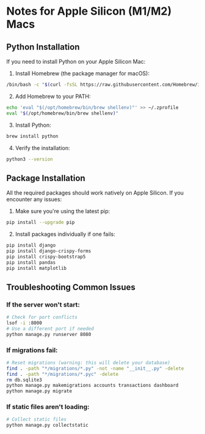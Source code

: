 # Notes for Apple Silicon (M1/M2) Macs

## Python Installation

If you need to install Python on your Apple Silicon Mac:

1. Install Homebrew (the package manager for macOS):
```bash
/bin/bash -c "$(curl -fsSL https://raw.githubusercontent.com/Homebrew/install/HEAD/install.sh)"
```

2. Add Homebrew to your PATH:
```bash
echo 'eval "$(/opt/homebrew/bin/brew shellenv)"' >> ~/.zprofile
eval "$(/opt/homebrew/bin/brew shellenv)"
```

3. Install Python:
```bash
brew install python
```

4. Verify the installation:
```bash
python3 --version
```

## Package Installation

All the required packages should work natively on Apple Silicon. If you encounter any issues:

1. Make sure you're using the latest pip:
```bash
pip install --upgrade pip
```

2. Install packages individually if one fails:
```bash
pip install django
pip install django-crispy-forms
pip install crispy-bootstrap5
pip install pandas
pip install matplotlib
```

## Troubleshooting Common Issues

### If the server won't start:
```bash
# Check for port conflicts
lsof -i :8000
# Use a different port if needed
python manage.py runserver 8080
```

### If migrations fail:
```bash
# Reset migrations (warning: this will delete your database)
find . -path "*/migrations/*.py" -not -name "__init__.py" -delete
find . -path "*/migrations/*.pyc" -delete
rm db.sqlite3
python manage.py makemigrations accounts transactions dashboard
python manage.py migrate
```

### If static files aren't loading:
```bash
# Collect static files
python manage.py collectstatic
```
